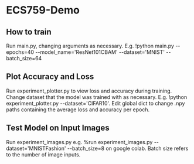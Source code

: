 # ECS759-Demo
 
## How to train
Run main.py, changing arguments as necessary. E.g.
!python main.py --epochs=40 --model_name='ResNet101CBAM' --dataset='MNIST' --batch_size=64

## Plot Accuracy and Loss
Run experiment_plotter.py to view loss and accuracy during training. Change dataset that the model was trained with as necessary. E.g.
!python experiment_plotter.py --dataset='CIFAR10'. Edit global dict to change .npy paths containing the average loss and accuracy per epoch.

## Test Model on Input Images
Run experiment_images.py e.g. %run experiment_images.py --dataset='MNISTFashion' --batch_size=8 on google colab. 
Batch size refers to the number of image inputs.
